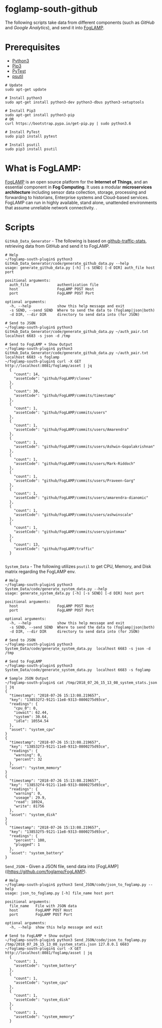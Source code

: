# foglamp-south-github
The following scripts take data from different components (such as _GitHub_ and _Google Analytics_), and send it into [FogLAMP](https://github.com/foglamp/FogLAMP).  

# Prerequisites
- [Python3](https://www.python.org/) 
- [Pip3](https://pip.pypa.io/en/stable/) 
- [PyTest](https://docs.pytest.org/en/latest/contents.html) 
- [psutil](https://pypi.org/project/psutil/) 
```
# Update 
sudo apt-get update 

# Install python3
sudo apt-get install python3-dev python3-dbus python3-setuptools

# Install Pip3
sudo apt-get install python3-pip
# OR
curl https://bootstrap.pypa.io/get-pip.py | sudo python3.6

# Install PyTest 
sudo pip3 install pytest 

# Install psutil 
sudo pip3 install psutil
```



# What is FogLAMP:
[FogLAMP](https://github.com/foglamp/FogLAMP) is an open source platform for the **Internet of Things**, and an essential component in **Fog Computing**. It uses a modular **microservices architecture** including sensor data collection, storage, processing and forwarding to historians, Enterprise systems and Cloud-based services. FogLAMP can run in highly available, stand alone, unattended environments that assume unreliable network connectivity.
.

# Scripts 

`GitHub_Data_Generator` - The following is based on [github-traffic-stats](https://github.com/nchah/github-traffic-stats), retrieving data from GitHub and send it to FogLAMP. 
```
# Help 
~/foglamp-south-plugin$ python3 GitHub_Data_Generator/code/generate_github_data.py --help 
usage: generate_github_data.py [-h] [-s SEND] [-d DIR] auth_file host port

positional arguments:
  auth_file             authentication file
  host                  FogLAMP POST Host
  port                  FogLAMP POST Port

optional arguments:
  -h, --help            show this help message and exit
  -s SEND, --send SEND  Where to send the data to (foglamp|json|both)
  -d DIR, --dir DIR     directory to send data into (for JSON)

# Send to JSON 
~/foglamp-south-plugin$ python3 GitHub_Data_Generator/code/generate_github_data.py ~/auth_pair.txt localhost 6683 -s json -d /tmp

# Send to FogLAMP + Show Output 
~/foglamp-south-plugin$ python3 GitHub_Data_Generator/code/generate_github_data.py ~/auth_pair.txt localhost 6683 -s foglamp
~/foglamp-south-plugin$ curl -X GET http://localhost:8081/foglamp/asset | jq 
  {
    "count": 14,
    "assetCode": "github/FogLAMP/clones"
  },
  {
    "count": 30,
    "assetCode": "github/FogLAMP/commits/timestamp"
  },
  {
    "count": 1,
    "assetCode": "github/FogLAMP/commits/users"
  },
  {
    "count": 1,
    "assetCode": "github/FogLAMP/commits/users/Amarendra"
  },
  {
    "count": 1,
    "assetCode": "github/FogLAMP/commits/users/Ashwin-Gopalakrishnan"
  },
  {
    "count": 1,
    "assetCode": "github/FogLAMP/commits/users/Mark-Riddoch"
  },
  {
    "count": 1,
    "assetCode": "github/FogLAMP/commits/users/Praveen-Garg"
  },
  {
    "count": 1,
    "assetCode": "github/FogLAMP/commits/users/amarendra-dianomic"
  },
  {
    "count": 1,
    "assetCode": "github/FogLAMP/commits/users/ashwinscale"
  },
  {
    "count": 1,
    "assetCode": "github/FogLAMP/commits/users/pintomax"
  },
  {
    "count": 13,
    "assetCode": "github/FogLAMP/traffic"
  }


```

`System_Data` - The following utilizes `psutil` to get CPU, Memory, and Disk matrix regarding the FogLAMP env. 
```
# Help
~/foglamp-south-plugin$ python3 System_Data/code/generate_system_data.py --help
usage: generate_system_data.py [-h] [-s SEND] [-d DIR] host port

positional arguments:
  host                  FogLAMP POST Host
  port                  FogLAMP POST Port

optional arguments:
  -h, --help            show this help message and exit
  -s SEND, --send SEND  Where to send the data to (foglamp|json|both)
  -d DIR, --dir DIR     directory to send data into (for JSON)

# Send to JSON 
~/foglamp-south-plugin$ python3 System_Data/code/generate_system_data.py  localhost 6683 -s json -d /tmp

# Send to FogLAMP 
~/foglamp-south-plugin$ python3 System_Data/code/generate_system_data.py  localhost 6683 -s foglamp

# Sample JSON Output
~/foglamp-south-plugin$ cat /tmp/2018_07_26_15_13_08_system_stats.json | jq 
{
  "timestamp": "2018-07-26 15:13:08.219657",
  "key": "138532f2-9121-11e8-9313-0800275d93ce",
  "readings": {
    "cpu_0": 0,
    "iowait": 62.44,
    "system": 30.64,
    "idle": 10554.54
  },
  "asset": "system_cpu"
}
{
  "timestamp": "2018-07-26 15:13:08.219657",
  "key": "138532f3-9121-11e8-9313-0800275d93ce",
  "readings": {
    "warning": 0,
    "percent": 32
  },
  "asset": "system_memory"
}
{
  "timestamp": "2018-07-26 15:13:08.219657",
  "key": "138532f4-9121-11e8-9313-0800275d93ce",
  "readings": {
    "warning": 0,
    "useage": 29.9,
    "read": 18924,
    "write": 81756
  },
  "asset": "system_disk"
}
{
  "timestamp": "2018-07-26 15:13:08.219657",
  "key": "138532f5-9121-11e8-9313-0800275d93ce",
  "readings": {
    "percent": 100,
    "plugged": 1
  },
  "asset": "system_battery"
}
```

`Send_JSON` - Given a JSON file, send data into [FogLAMP]((https://github.com/foglamp/FogLAMP).
```
# Help
~/foglamp-south-plugin$ python3 Send_JSON/code/json_to_foglamp.py --help 
usage: json_to_foglamp.py [-h] file_name host port

positional arguments:
  file_name   File with JSON data
  host        FogLAMP POST Host
  port        FogLAMP POST Port

optional arguments:
  -h, --help  show this help message and exit 

# Send to FogLAMP + Show output 
~/foglamp-south-plugin$ python3 Send_JSON/code/json_to_foglamp.py /tmp/2018_07_26_15_13_08_system_stats.json 127.0.0.1 6683
~/foglamp-south-plugin$ curl -X GET http://localhost:8081/foglamp/asset | jq 
  {
    "count": 1,
    "assetCode": "system_battery"
  },
  {
    "count": 1,
    "assetCode": "system_cpu"
  },
  {
    "count": 1,
    "assetCode": "system_disk"
  },
  {
    "count": 1,
    "assetCode": "system_memory"
  }
```
